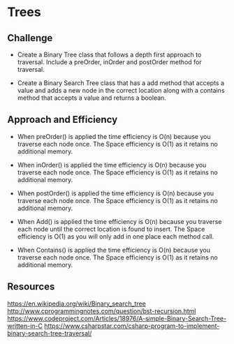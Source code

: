 # Trees

## Challenge

- Create a Binary Tree class that follows a depth first approach to traversal. Include a preOrder, inOrder and postOrder method for traversal.

- Create a Binary Search Tree class that has a add method that accepts a value and adds a new node in the correct location along with a contains method that accepts a value and returns a boolean.
## Approach and Efficiency

- When preOrder() is applied the time efficiency is O(n) because you traverse each node once. The Space efficiency is O(1) as it retains no additional memory.

- When inOrder() is applied the time efficiency is O(n) because you traverse each node once. The Space efficiency is O(1) as it retains no additional memory.

- When postOrder() is applied the time efficiency is O(n) because you traverse each node once. The Space efficiency is O(1) as it retains no additional memory.

- When Add() is applied the time efficiency is O(n) because you traverse each node until the correct location is found to insert. The Space efficiency is O(1) as you will only add in one place each method call.
 
- When Contains() is applied the time efficiency is O(n) because you traverse each node once. The Space efficiency is O(1) as it retains no additional memory.


## Resources

https://en.wikipedia.org/wiki/Binary_search_tree
http://www.cprogrammingnotes.com/question/bst-recursion.html
https://www.codeproject.com/Articles/18976/A-simple-Binary-Search-Tree-written-in-C
https://www.csharpstar.com/csharp-program-to-implement-binary-search-tree-traversal/
